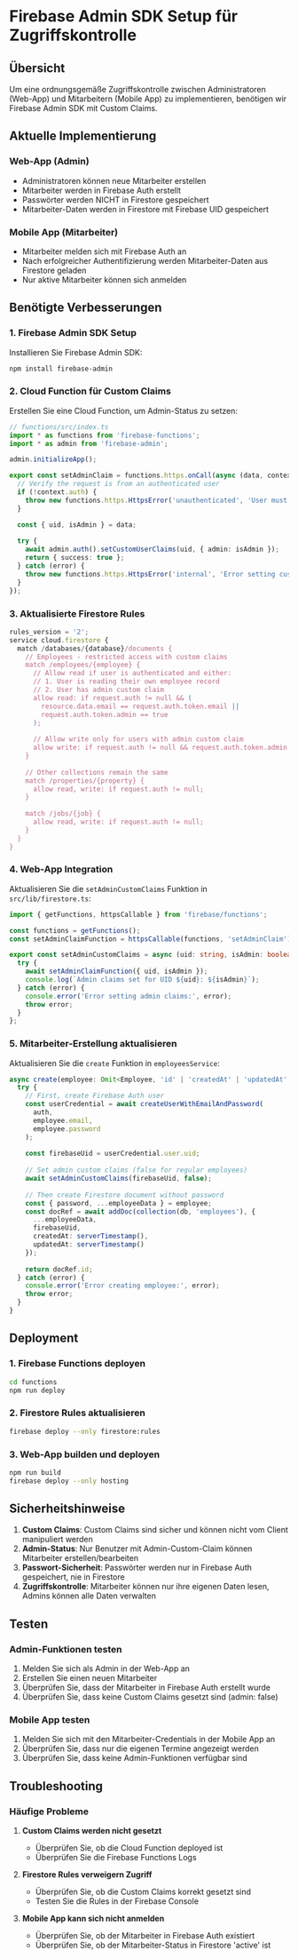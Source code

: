 # Firebase Admin SDK Setup für Zugriffskontrolle

## Übersicht

Um eine ordnungsgemäße Zugriffskontrolle zwischen Administratoren (Web-App) und Mitarbeitern (Mobile App) zu implementieren, benötigen wir Firebase Admin SDK mit Custom Claims.

## Aktuelle Implementierung

### Web-App (Admin)
- Administratoren können neue Mitarbeiter erstellen
- Mitarbeiter werden in Firebase Auth erstellt
- Passwörter werden NICHT in Firestore gespeichert
- Mitarbeiter-Daten werden in Firestore mit Firebase UID gespeichert

### Mobile App (Mitarbeiter)
- Mitarbeiter melden sich mit Firebase Auth an
- Nach erfolgreicher Authentifizierung werden Mitarbeiter-Daten aus Firestore geladen
- Nur aktive Mitarbeiter können sich anmelden

## Benötigte Verbesserungen

### 1. Firebase Admin SDK Setup

Installieren Sie Firebase Admin SDK:

```bash
npm install firebase-admin
```

### 2. Cloud Function für Custom Claims

Erstellen Sie eine Cloud Function, um Admin-Status zu setzen:

```typescript
// functions/src/index.ts
import * as functions from 'firebase-functions';
import * as admin from 'firebase-admin';

admin.initializeApp();

export const setAdminClaim = functions.https.onCall(async (data, context) => {
  // Verify the request is from an authenticated user
  if (!context.auth) {
    throw new functions.https.HttpsError('unauthenticated', 'User must be authenticated');
  }

  const { uid, isAdmin } = data;
  
  try {
    await admin.auth().setCustomUserClaims(uid, { admin: isAdmin });
    return { success: true };
  } catch (error) {
    throw new functions.https.HttpsError('internal', 'Error setting custom claims');
  }
});
```

### 3. Aktualisierte Firestore Rules

```javascript
rules_version = '2';
service cloud.firestore {
  match /databases/{database}/documents {
    // Employees - restricted access with custom claims
    match /employees/{employee} {
      // Allow read if user is authenticated and either:
      // 1. User is reading their own employee record
      // 2. User has admin custom claim
      allow read: if request.auth != null && (
        resource.data.email == request.auth.token.email ||
        request.auth.token.admin == true
      );
      
      // Allow write only for users with admin custom claim
      allow write: if request.auth != null && request.auth.token.admin == true;
    }
    
    // Other collections remain the same
    match /properties/{property} {
      allow read, write: if request.auth != null;
    }
    
    match /jobs/{job} {
      allow read, write: if request.auth != null;
    }
  }
}
```

### 4. Web-App Integration

Aktualisieren Sie die `setAdminCustomClaims` Funktion in `src/lib/firestore.ts`:

```typescript
import { getFunctions, httpsCallable } from 'firebase/functions';

const functions = getFunctions();
const setAdminClaimFunction = httpsCallable(functions, 'setAdminClaim');

export const setAdminCustomClaims = async (uid: string, isAdmin: boolean = false) => {
  try {
    await setAdminClaimFunction({ uid, isAdmin });
    console.log(`Admin claims set for UID ${uid}: ${isAdmin}`);
  } catch (error) {
    console.error('Error setting admin claims:', error);
    throw error;
  }
};
```

### 5. Mitarbeiter-Erstellung aktualisieren

Aktualisieren Sie die `create` Funktion in `employeesService`:

```typescript
async create(employee: Omit<Employee, 'id' | 'createdAt' | 'updatedAt' | 'firebaseUid'> & { password: string }): Promise<string> {
  try {
    // First, create Firebase Auth user
    const userCredential = await createUserWithEmailAndPassword(
      auth, 
      employee.email, 
      employee.password
    );
    
    const firebaseUid = userCredential.user.uid;
    
    // Set admin custom claims (false for regular employees)
    await setAdminCustomClaims(firebaseUid, false);
    
    // Then create Firestore document without password
    const { password, ...employeeData } = employee;
    const docRef = await addDoc(collection(db, 'employees'), {
      ...employeeData,
      firebaseUid,
      createdAt: serverTimestamp(),
      updatedAt: serverTimestamp()
    });
    
    return docRef.id;
  } catch (error) {
    console.error('Error creating employee:', error);
    throw error;
  }
}
```

## Deployment

### 1. Firebase Functions deployen

```bash
cd functions
npm run deploy
```

### 2. Firestore Rules aktualisieren

```bash
firebase deploy --only firestore:rules
```

### 3. Web-App builden und deployen

```bash
npm run build
firebase deploy --only hosting
```

## Sicherheitshinweise

1. **Custom Claims**: Custom Claims sind sicher und können nicht vom Client manipuliert werden
2. **Admin-Status**: Nur Benutzer mit Admin-Custom-Claim können Mitarbeiter erstellen/bearbeiten
3. **Passwort-Sicherheit**: Passwörter werden nur in Firebase Auth gespeichert, nie in Firestore
4. **Zugriffskontrolle**: Mitarbeiter können nur ihre eigenen Daten lesen, Admins können alle Daten verwalten

## Testen

### Admin-Funktionen testen
1. Melden Sie sich als Admin in der Web-App an
2. Erstellen Sie einen neuen Mitarbeiter
3. Überprüfen Sie, dass der Mitarbeiter in Firebase Auth erstellt wurde
4. Überprüfen Sie, dass keine Custom Claims gesetzt sind (admin: false)

### Mobile App testen
1. Melden Sie sich mit den Mitarbeiter-Credentials in der Mobile App an
2. Überprüfen Sie, dass nur die eigenen Termine angezeigt werden
3. Überprüfen Sie, dass keine Admin-Funktionen verfügbar sind

## Troubleshooting

### Häufige Probleme

1. **Custom Claims werden nicht gesetzt**
   - Überprüfen Sie, ob die Cloud Function deployed ist
   - Überprüfen Sie die Firebase Functions Logs

2. **Firestore Rules verweigern Zugriff**
   - Überprüfen Sie, ob die Custom Claims korrekt gesetzt sind
   - Testen Sie die Rules in der Firebase Console

3. **Mobile App kann sich nicht anmelden**
   - Überprüfen Sie, ob der Mitarbeiter in Firebase Auth existiert
   - Überprüfen Sie, ob der Mitarbeiter-Status in Firestore 'active' ist 